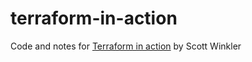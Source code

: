 # terraform-in-action

Code and notes for [Terraform in action](https://www.manning.com/books/terraform-in-action) by Scott Winkler
